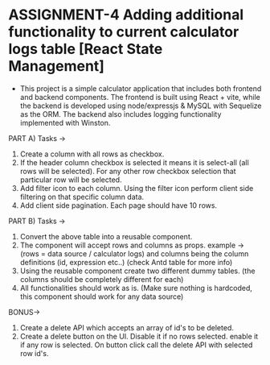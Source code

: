 # ASSIGNMENT-4 Adding additional functionality to current calculator logs table [React State Management]

- This project is a simple calculator application that includes both frontend and backend components. The frontend is built using React + vite, while the backend is developed using node/expressjs & MySQL with Sequelize as the ORM. The backend also includes logging functionality implemented with Winston.

PART A) 
Tasks ->
1. Create a column with all rows as checkbox. 
2. If the header column checkbox is selected it means it is select-all (all rows will be selected). 
   For any other row checkbox selection that particular row will be selected.
3. Add filter icon to each column. Using the filter icon perform client side filtering on that specific column data.
4. Add client side pagination. Each page should have 10 rows.
 
PART B)
Tasks ->
1. Convert the above table into a reusable component.
2. The component will accept rows and columns as props. example -> (rows = data source / calculator logs) and columns being the column definitions (id, expression etc..) (check Antd table for more info)
3. Using the reusable component create two different dummy tables. (the columns should be completely different for each) 
4. All functionalities should work as is. (Make sure nothing is hardcoded, this component should work for any data source)
 
BONUS->
1. Create a delete API which accepts an array of id's to be deleted.
2. Create a delete button on the UI. Disable it if no rows selected. enable it if any row is selected. 
    On button click call the delete API with selected row id's.
 
